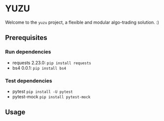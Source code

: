 # YUZU

Welcome to the `yuzu` project, a flexible and modular algo-trading solution. :)

## Prerequisites

### Run dependencies
- requests 2.23.0: `pip install requests`
- bs4 0.0.1: `pip install bs4`

### Test dependencies
- pytest `pip install -U pytest`
- pytest-mock `pip install pytest-mock`
        

## Usage


